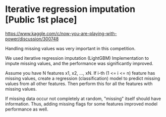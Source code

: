 # Iterative regression imputation [Public 1st place]
https://www.kaggle.com/c/now-you-are-playing-with-power/discussion/300748

Handling missing values was very important in this competition.

We used iterative regression imputation (LightGBM) Implementation to impute missing values, and the performance was significantly improved.

Assume you have N features x1, x2, …, xN.
If i-th (1 <= i <= n) feature has missing values, create a regression (classification) model to predict missing values from all other features. Then perform this for all the features with missing values.

If missing data occur not completely at random, "missing" itself should have information. Thus, adding missing flags for some features improved model performance as well.